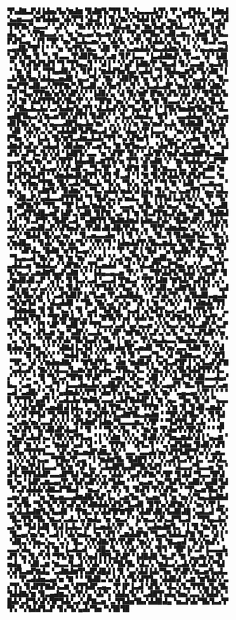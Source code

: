 ▜▚▟▇▃▛▟▐▟▅▞▙▞▆▟▆▝▉▟▇▜▞▜▜▝▊▃▚▃▃▃▙▜▚▝▛▝▄▟▜▟▃▝▐▟▆▟▚▃▅▃▃▞▆▜▟▟▅▝▟▞▛▜▝▟▃▛▐▝▊▞▆▞▞▜▟▟▐▞▛▝▄▃▜▝▝▜▝▞▅▝▃▞▟▜▜▛▇▞▚▃▃▞▝▃▛▞▝▝▇▞▛▞▛▞▞▜▟▃▆▝▆▝▆▞▙▟▚▟▜▟▃▞▞▝▛▝▊▟▜▟▄▝▄▝▞▛▇▃▃▞▃▝▅▝▅▃▄▞▅▃▅▞▛▞▝▜▚▞▛▜▙▞▚▟▊▃▆▃▝▟▅▛▐▞▙▃▛▟▜▃▄▝▐▜▝▜▛▝▅▞▜▃▙▃▅▞▃▝▟▞▙▝▄▜▚▝▊▟▟▞▄▜▄▝▐▝▞▝▉▃▛▃▄▃▄▟█▞▜▛▐▝▝▝▅▝▅▜▜▞▅▃▝▟▉▝▛▃▚▃▅▟▟▞▙▃▟▟▆▞▟▃▝▞▄▃▄▃▅▟▚▟▚▜▅▝▊▝▚▝▊▃▃▝▛▟▉▛▇▃▞▃▆▝▊▛▐▃▃▝▐▃▟▟▇▟▚▝▛▃▄▝▟▝▐▟▊▝▚▝▊▟▜▟▜▟▜▝▜▝▜▜▄▃▜▝▝▟▐▝▝▞▄▛▐▟▇▞▛▝▆▃▟▝▊▞▃▃▆▝▄▃▙▜▝▝▆▝▟▝▚▝▜▜▄▟▉▞▚▝▊▛▐▝▆▟▟▜▅▜▄▞▄▟▟▝▜▝█▟▄▃▆▜▞▜▞▟▇▝▐▃▙▜▙▜▅▞▟▟▄▃▅▟█▝▄▃▞▜▞▝▇▞▝▟▉▛▇▝▅▝▅▜▝▞▚▝▜▞▚▃▟▞▃▝▉▃▆▃▛▜▚▟▉▃▞▞▛▛▇▞▚▜▃▟▊▃▚▜▅▜▝▃▜▝▃▜▃▟▃▟▛▝▆▟▞▟█▟▝▟▇▞▃▜▝▜▄▞▛▛▇▞▅▜▞▟▛▞▞▝▐▟▉▞▄▝▟▝▉▞▆▛▐▛▇▞▟▜▞▟▟▝▞▝▉▜▟▞▙▞▟▝▇▝▟▟▜▜▜▟▚▜▙▞▛▝▞▝▜▛▇▝▅▞▞▝▅▜▅▝▇▝▉▃▃▞▞▃▛▞▙▝█▃▙▞▚▜▙▃▙▃▙▞▃▞▙▟▅▜▄▜▜▝▟▃▙▟▚▜▞▜▄▞▙▛▐▝▐▜▙▜▅▟▆▜▙▛▇▝▟▃▄▟█▜▙▃▞▞▆▃▅▜▛▞▟▜▜▝▉▟▛▞▝▃▜▃▞▟▅▟▃▝▇▜▝▝▃▃▟▟▄▞▛▞▚▃▅▟▊▛▇▞▄▝▚▞▄▃▃▟█▜▄▃▙▞▆▞▝▃▚▝▞▞▅▝▆▞▅▟▚▃▙▝▉▟▇▟▊▝▜▞▟▞▝▟▊▝▟▞▛▃▚▞▚▟▟▟▊▜▟▜▅▃▟▝▟▞▝▟▄▞▞▛▐▃▃▞▝▝▅▞▞▟▜▃▛▟▅▜▛▜▅▝▞▝▐▃▙▝█▞▆▜▃▟▆▃▙▟▞▜▜▝▚▞▟▜▅▜▝▝▚▜▄▞▃▝▃▟▅▝█▝▞▝▚▟▆▟▚▟▚▞▚▟▄▟▝▟▉▟▅▞▛▃▅▜▃▝▇▝▇▜▅▃▞▃▝▟▅▜▜▃▛▞▄▟▆▝▄▝▚▟▟▜▞▃▛▜▃▜▞▞▟▝▐▟█▜▞▃▃▝▅▝▟▜▛▝▉▞▝▃▙▜▛▞▆▟▚▟▅▟▇▛▇▃▅▟▃▃▄▜▄▞▆▞▚▞▚▜▛▛▐▟▄▟▊▃▆▜▜▞▅▝▛▜▝▟▚▟▇▝▞▝▆▞▙▟▟▃▞▃▛▜▛▜▝▟▚▝▆▝▟▃▄▞▞▟▚▟▛▃▝▜▃▜▛▝▄▝▟▛▇▝▉▝▉▞▆▃▃▜▃▝▟▞▚▟▇▝▅▛▐▟▜▜▟▟▜▝▝▟▆▟▆▟▊▟▜▜▝▟▜▝▊▃▟▝▐▝▇▝▉▞▛▟▟▞▛▟▜▟▜▃▃▝▆▜▚▝▅▜▅▞▜▜▙▝█▞▃▟▞▜▙▃▙▝▜▞▄▝▜▞▄▝▅▜▝▝▜▝▇▝▐▟▊▝▃▃▆▃▄▝▅▞▄▝▝▞▚▟▇▜▞▝▉▟▆▞▚▝▜▃▚▟▟▞▅▟▞▟▐▟▄▝▊▞▚▃▚▃▅▜▜▝▄▃▚▟▃▝▝▟▉▃▛▞▄▟▃▃▟▜▜▜▟▝▜▝█▟▚▃▚▞▅▟▃▝█▝▐▜▜▟▐▃▙▜▞▞▄▝▛▝▜▞▃▝▆▛▇▞▛▝▜▜▃▝▜▛▐▃▙▞▆▟▄▜▞▝▃▃▄▝▅▜▙▝▟▞▅▃▞▝▆▟▃▝▆▝▃▟▊▜▝▃▟▜▜▟█▃▅▛▐▟▛▃▚▟▉▝▊▛▇▝▃▞▜▝▆▝▉▃▛▛▇▃▛▟▅▝▚▟▊▝█▟▇▟▞▟▝▝▊▃▛▜▚▝█▟▛▃▟▝▚▟█▜▜▝█▟▇▟▆▟▐▟▆▃▛▟▞▝█▟▛▟▛▞▃▟▐▞▅▟▟▞▞▃▅▟▉▃▛▞▟▜▅▟▚▞▛▟▊▟▊▟█▞▛▟▄▝▄▝▉▜▚▟▆▟▅▞▃▝▞▞▞▛▐▝▃▞▞▝█▟▟▝█▞▄▞▅▞▝▝▊▃▅▃▃▟▅▝▐▝▊▝▞▝▃▝▉▃▜▝▉▟▆▟▜▟▃▝▇▃▚▞▆▟█▃▝▝▊▟▞▝▇▞▟▞▜▞▝▞▛▞▜▝▐▟▅▟▟▜▚▜▙▃▆▟▃▜▄▜▛▝▆▃▃▜▟▞▝▝▝▟▛▟▃▝█▟▇▝▅▜▜▃▄▞▞▝▐▝▝▝▛▝▄▛▐▝█▟▝▝▄▜▄▟█▞▚▛▇▝▝▜▞▝▜▃▄▃▟▝▇▞▄▝▇▝▆▝▆▞▝▝▟▞▝▞▃▞▅▞▜▞▆▝▄▟▉▃▝▟▞▝▝▝▛▝▆▝▞▃▃▟▟▃▅▝▇▟▟▃▞▝▟▛▇▞▃▜▜▃▅▟▟▝▚▟▝▝▟▃▟▜▚▃▛▜▅▞▄▞▞▃▄▞▛▜▜▞▅▃▞▃▆▟▇▜▄▟▚▟▇▝▞▝▐▟▄▃▄▃▅▝▛▞▝▃▝▜▛▟▟▜▞▜▟▟▝▞▙▟▛▝▊▞▆▟▉▟▊▃▛▝▄▜▚▝▊▜▃▞▃▟▝▃▃▟▝▛▇▃▞▝▛▛▐▟▇▝▇▜▟▞▚▟▜▟▝▃▚▟▊▞▄▞▃▞▃▞▞▞▅▝▉▟▞▝▝▞▛▜▟▞▞▜▄▞▚▝▞▟▚▟▊▃▚▟▇▜▟▝▟▞▝▝▄▟▃▞▙▜▙▞▄▛▐▝▃▟▜▟▊▛▐▞▜▃▆▝▛▃▙▟█▟▄▝▝▃▛▟▞▜▚▝▄▜▙▟▉▃▄▃▙▞▜▞▆▜▟▝▚▝▟▃▟▟▉▝▝▜▙▝▇▞▃▞▚▞▅▝▚▛▐▝▆▝▚▜▞▞▝▜▝▟▆▟▞▜▜▝▜▟▆▟▅▝█▝▉▝▚▃▚▝▉▝▃▟▝▜▟▜▟▝▚▃▟▝▄▜▟▜▚▃▞▃▟▝▐▜▜▞▛▝▝▃▃▟▟▟▞▛▇▝▝▜▛▟▛▟▄▞▃▜▝▝▇▜▙▜▚▟▝▟▟▞▅▝▛▞▚▛▇▟▜▞▞▝▆▜▚▞▜▝▅▝▚▝▐▜▝▟▛▝▚▟█▝▛▝▜▜▃▃▞▃▟▝▄▞▄▃▅▝▞▞▙▃▞▃▜▟▃▟▛▞▚▃▛▃▜▝▅▃▝▟▜▃▆▝▅▝▚▟▛▞▃▃▙▝▝▟▛▝▆▛▇▞▞▃▛▃▚▞▙▝▚▃▚▟▜▟▛▞▅▝▃▝▄▜▝▝▚▜▚▞▛▟▞▜▙▜▄▟▚▜▙▝▐▝▄▞▃▝▛▞▅▃▙▃▃▜▙▟▅▞▟▃▝▃▝▝▉▟▅▞▟▜▅▝▞▝▝▟▇▟▐▃▜▟▝▞▄▟▊▟▅▜▛▃▅▟▊▝▜▞▅▞▃▃▜▟▇▝▛▞▞▟▝▝▝▝▇▝▟▜▞▞▝▝▅▟▟▝▉▞▝▞▞▝▝▃▜▝▉▝▃▃▞▜▃▝▟▝▜▟▆▃▄▝▞▝▇▜▝▜▛▃▝▟▝▞▆▟▅▟▇▞▝▝▇▜▟▜▜▃▝▟▆▝▆▟█▟▚▝▅▜▃▟▜▛▐▝▄▜▃▟▚▛▇▝▄▟▃▟▚▝▇▞▞▟▃▃▜▃▆▞▅▜▚▟▅▃▜▜▙▃▜▃▝▞▆▃▜▞▄▜▙▜▟▟▜▜▚▜▃▞▝▝▞▃▝▝█▝▜▞▃▞▜▛▇▝▛▟▛▝▝▃▅▟▝▟▚▃▝▟█▝▞▝▟▃▛▜▞▟▉▃▃▟▄▞▙▃▝▃▅▝▚▝▃▞▜▝▐▃▃▟▅▃▙▞▄▟█▟▚▜▃▜▄▝▚▜▞▃▄▟▜▝▇▃▜▜▃▃▞▃▅▃▟▝▃▟█▞▝▃▜▝▄▟▆▟▞▞▛▜▝▟▅▜▚▞▅▝▚▃▆▞▙▝▆▞▝▃▄▃▄▞▞▛▐▝▝▝▊▝▛▜▜▞▄▟▜▝▞▃▟▃▙▞▆▟▇▞▃▃▞▃▙▛▇▟▟▛▐▝▆▝▄▃▝▜▅▝█▝▟▝▚▃▃▝▞▝▟▞▆▜▛▃▅▟▊▟▐▟▃▝▃▝▊▟▝▛▇▃▚▞▅▝▛▛▇▝▝▞▆▝▉▝▊▟▊▃▆▟▞▟▞▞▟▝▛▜▟▝▜▞▜▜▝▟▞▝▊▜▟▜▚▜▃▟▇▜▙▃▅▟▆▝▝▜▛▞▟▜▙▞▚▝▊▜▟▃▝▃▆▞▅▞▃▃▛▞▞▞▝▟▜▟▆▛▐▟▆▞▜▃▃▃▆▃▚▜▛▝▝▜▟▜▜▃▛▃▙▝▝▝▄▃▜▞▟▜▝▜▞▟▉▟▛▟▄▟▝▝▊▝▝▝▜▞▚▜▄▝▚▝▆▞▆▝▛▟▅▜▚▜▛▟▞▝▝▝▛▝▆▃▛▃▙▟▚▃▚▜▛▞▅▜▜▃▄▝▐▝▞▟▆▝▞▞▄▝▊▟▊▞▞▜▅▃▆▟▞▟▐▝▄▃▆▝▛▟▛▝▆▝▞▝▃▝▆▟▟▝▄▟▝▟▝▝▃▝▛▛▇▝▝▟▜▃▜▝▝▃▚▟▜▟▅▝▉▟▊▞▟▜▟▞▙▞▜▜▜▜▃▃▝▟▚▞▆▃▅▟▛▟▇▃▜▞▝▃▃▝▃▃▟▞▅▞▟▜▜▟▛▜▚▞▞▃▅▃▄▝▞▞▄▜▚▃▄▝▜▜▙▞▛▃▄▝▐▝▆▟▆▜▙▝█▟█▜▝▞▝▞▃▟▜▃▞▛▐▃▝▃▛▟▃▟▐▞▅▞▛▟▐▃▃▞▜▞▆▝▚▛▐▃▝▃▙▟█▜▄▟▛▜▙▜▟▜▝▝▝▟▃▃▞▜▃▃▅▝▆▝▟▜▃▜▜▜▟▟▛▃▃▟▛▜▟▝▆▟▚▞▃▝▟▟▞▝▄▟▚▛▇▞▚▜▛▝▊▟▟▝▜▃▃▜▛▟▇▝▅▝▐▟▛▃▆▃▄▞▛▃▜▟▚▟▛▞▟▞▜▟▅▝▝▝▄▃▅▝▅▞▜▟▜▃▚▟▉▞▄▟▊▜▟▝▛▃▛▟▟▟▞▟▇▃▛▜▙▟▝▝▅▃▞▝▃▜▚▝▊▝▉▟▜▝▛▞▟▜▅▝▝▜▚▃▅▜▙▞▛▃▅▞▄▞▝▝▅▝▆▃▅▃▃▟▆▟█▞▙▛▐▃▝▃▅▜▅▝▚▃▅▞▜▝▅▝▅▞▞▜▄▃▙▟▇▟▅▝▅▜▙▝▜▞▜▞▚▜▚▟▚▞▛▟▇▟▟▞▟▜▞▜▃▟▊▝▉▜▚▞▟▛▇▞▞▝▅▞▞▛▐▃▃▞▟▃▙▟▇▜▄▜▄▟▊▝▝▛▇▃▚▞▟▟▜▛▇▜▛▝▟▟▛▟▉▞▙▟▉▟█▝▄▟▃▟▝▜▞▝█▃▜▜▞▜▙▝▆▃▞▃▟▃▚▞▅▟▄▝▅▝▅▃▞▝▐▞▅▃▞▟▚▃▛▜▃▟▝▝▜▜▄▃▙▞▃▞▆▝▜▟▐▟█▝▊▟▐▃▙▃▚▛▐▃▅▟▞▞▛▝▄▝▃▝▄▟▅▟▆▜▃▝▐▝█▝▆▞▆▝▞▝█▃▄▞▅▞▅▝▃▟▐▝▟▞▅▟▃▝▆▝▟▜▝▃▆▟▟▛▇▝▜▃▄▜▟▟▃▛▇▝▊▃▝▟▐▝▝▟▉▃▚▜▅▃▚▃▝▃▚▝█▃▝▞▛▟▇▞▛▞▛▟▛▝▆▞▞▝▊▝▇▃▄▟▝▜▞▞▆▟▚▝▃▃▞▟▄▝▝▃▜▝▇▝▐▃▟▃▟▝▝▟█▃▜▃▝▞▟▞▝▞▚▝▉▜▝▝█▛▐▞▃▛▐▃▃▃▙▟▜▝▅▝▊▞▚▜▝▜▜▞▆▝▊▞▅▟▐▜▜▃▛▟▛▝▐▟█▟█▝▆▃▛▝▇▝▄▃▆▞▅▝▉▝▅▟▄▝▝▟▊▃▆▝▆▃▃▜▃▟▝▞▟▞▝▞▞▜▙▜▙▝▟▃▚▝▆▟▃▞▃▟▞▟▚▟▞▞▜▟▞▟▜▃▅▛▇▟▄▝▃▟▇▟▆▜▚▟▛▟█▟▐▝▊▝▄▞▟▟▐▟▞▜▅▝▛▟▛▞▆▃▅▜▄▟▃▝▝▝▛▃▟▟▅▃▄▞▅▝▇▝▝▝█▟▉▃▚▞▟▝▞▜▞▟▜▜▄▝▟▟▉▟▝▃▆▝▆▜▟▞▞▃▞▜▚▝▊▟▛▛▇▟▚▃▆▝▟▜▜▟▛▃▄▃▝▛▐▛▐▃▟▝▟▜▞▝▟▃▚▜▃▜▜▜▄▜▄▜▙▜▟▟▇▞▆▝▉▃▄▟▆▃▚▞▛▞▄▝▟▞▚▝▟▟▄▜▞▝▃▟█▜▚▟▄▜▅▞▃▃▚▜▟▟▚▝█▟▞▃▛▜▞▟▚▜▛▜▟▞▃▞▄▛▇▃▅▝▃▜▜▟▅▜▙▞▟▟▉▟▄▝▅▃▛▟▞▜▙▜▃▞▛▜▚▝▚▜▟▟▜▃▛▝▊▞▜▞▄▟▞▜▅▝▚▜▉▜▉
